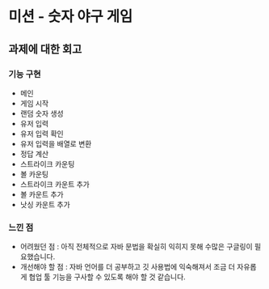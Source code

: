 # 미션 - 숫자 야구 게임

## 과제에 대한 회고 

### 기능 구현 

- 메인
- 게임 시작
- 랜덤 숫자 생성
- 유저 입력
- 유저 입력 확인
- 유저 입력을 배열로 변환
- 정답 계산
- 스트라이크 카운팅
- 볼 카운팅
- 스트라이크 카운트 추가
- 볼 카운트 추가
- 낫싱 카운트 추가

### 느낀 점 

- 어려웠던 점 : 아직 전체적으로 자바 문법을 확실히 익히지 못해 수많은 구글링이 필요했습니다.
- 개선해야 할 점 : 자바 언어를 더 공부하고 깃 사용법에 익숙해져서 조금 더 자유롭게 협업 툴 기능을 구사할 수 있도록 해야 할 것 같습니다.

